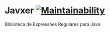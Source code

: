 # Javxer [![Maintainability](https://api.codeclimate.com/v1/badges/69ec968e864992eb3f1b/maintainability)](https://codeclimate.com/repos/5a4038d0e1436e027b0016c1/maintainability)
Biblioteca de Expressões Regulares para Java
